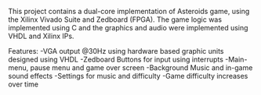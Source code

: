This project contains a dual-core implementation of Asteroids game, using the Xilinx Vivado Suite and Zedboard (FPGA). The game logic was implemented using C and the graphics and audio were implemented using VHDL and Xilinx IPs.  

Features:
-VGA output @30Hz using hardware based graphic units designed using VHDL
-Zedboard Buttons for input using interrupts
-Main-menu, pause menu and game over screen
-Background Music and in-game sound effects
-Settings for music and difficulty
-Game difficulty increases over time

